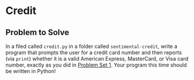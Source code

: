 # Credit

## Problem to Solve

In a filed called  `credit.py`  in a folder called  `sentimental-credit`, write a program that prompts the user for a credit card number and then reports (via  `print`) whether it is a valid American Express, MasterCard, or Visa card number, exactly as you did in  [Problem Set 1](https://cs50.harvard.edu/x/2024/psets/1/). Your program this time should be written in Python!